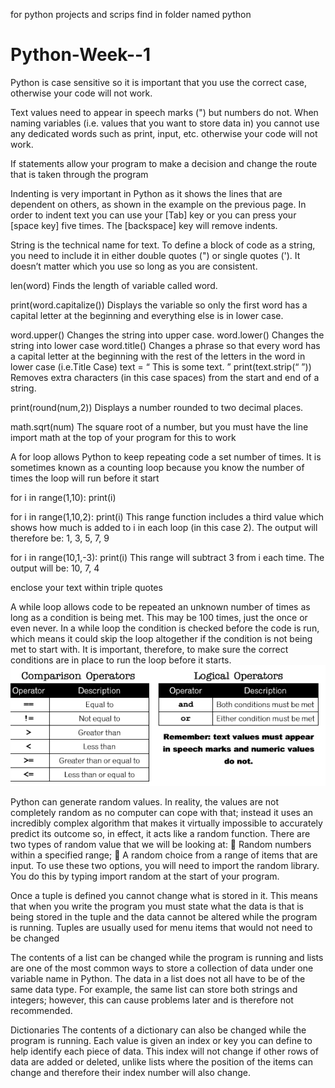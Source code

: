 for python projects and scrips find in  folder named python 

# Python-Week--1
Python is case sensitive so it is important that you use the correct case, otherwise your code will not work.

Text values need to appear in speech marks (") but numbers do not. When naming variables (i.e. values that you want to store data in) you cannot use any dedicated words such as print, input, etc. otherwise your code will not work.

If statements allow your program to make a decision and change the route that is taken through the program

Indenting is very important in Python as it shows the lines that are dependent on others, as shown in the example on the previous page. In order to indent text you can use your [Tab] key or you can press your [space key] five times. The [backspace] key will remove indents.  

String is the technical name for text. To define a block of code as a string, you need to include it in either double quotes (") or single quotes ('). It doesn’t matter which you use so long as you are consistent. 

len(word) Finds the length of variable called word. 

print(word.capitalize()) Displays the variable so only the first word has a capital letter at the beginning and everything else is in lower case. 

word.upper() Changes the string into upper case. 
word.lower() Changes the string into lower case
word.title() Changes a phrase so that every word has a capital letter at the beginning with the rest of the letters in the word in lower case (i.e.Title Case)
text = “ This is some text. ” print(text.strip(“ ”)) Removes extra characters (in this case spaces) from the start and end of a string. 

print(round(num,2)) Displays a number rounded to two decimal places.

math.sqrt(num) The square root of a number, but you must have the line import math at the top of your program for this to work

A for loop allows Python to keep repeating code a set number of times. It is sometimes known as a counting loop because you know the number of times the loop will run before it start

for i in range(1,10):  print(i)

for i in range(1,10,2):  print(i) This range function includes a third value which shows how much is added to i in each loop (in this case 2). The output will therefore be: 1, 3, 5, 7, 9 

for i in range(10,1,-3):  print(i) This range will subtract 3 from i each time. The output will be: 10, 7, 4 

enclose your text within triple quotes

A while loop allows code to be repeated an unknown number of times as long as a condition is being met. This may be 100 times, just the once or even never. In a while loop the condition is checked before the code is run, which means it could skip the loop altogether if the condition is not being met to start with. It is important, therefore, to make sure the correct conditions are in place to run the loop before it starts.  
![alt text](image.png)

Python can generate random values. In reality, the values are not completely random as no computer can cope with that; instead it uses an incredibly complex algorithm that makes it virtually impossible to accurately predict its outcome so, in effect, it acts like a random function. 
There are two types of random value that we will be looking at: 
 Random numbers within a specified range; 
 A random choice from a range of items that are input. To use these two options, you will need to import the random library. You do this by typing import random at the start of your program.  

Once a tuple is defined you cannot change what is stored in it. This means that when you write the program you must state what the data is that is being stored in the tuple and the data cannot be altered while the program is running. Tuples are usually used for menu items that would not need to be changed

The contents of a list can be changed while the program is running and lists are one of the most common ways to store a collection of data under one variable name in Python. The data in a list does not all have to be of the same data type. For example, the same list can store both strings and integers; however, this can cause problems later and is therefore not recommended. 

Dictionaries  The contents of a dictionary can also be changed while the program is running. Each value is given an index or key you can define to help identify each piece of data. This index will not change if other rows of data are added or deleted, unlike lists where the position of the items can change and therefore their index number will also change.

